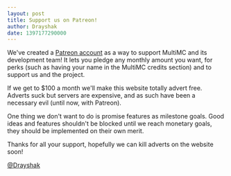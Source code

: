 ```yaml
---
layout: post
title: Support us on Patreon!
author: Drayshak
date: 1397177290000
---
```


We've created a [Patreon account](http://www.patreon.com/multimc) as a way to support MultiMC and its development team! It lets you pledge any monthly amount you want, for perks (such as having your name in the MultiMC credits section) and to support us and the project.

If we get to $100 a month we'll make this website totally advert free. Adverts suck but servers are expensive, and as such have been a necessary evil (until now, with Patreon).

One thing we don't want to do is promise features as milestone goals. Good ideas and features shouldn't be blocked until we reach monetary goals, they should be implemented on their own merit.

Thanks for all your support, hopefully we can kill adverts on the website soon!

[@Drayshak](https://twitter.com/drayshak)

